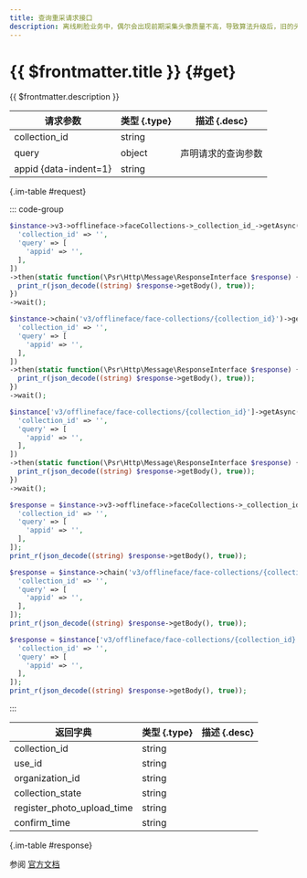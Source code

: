 ```yaml
---
title: 查询重采请求接口
description: 离线刷脸业务中，偶尔会出现前期采集头像质量不高，导致算法升级后，旧的头像无法生成有效的人脸特征，影响用户使用刷脸服务。因此，需要对用户的头像进行重采。
---
```


# {{ $frontmatter.title }} {#get}

{{ $frontmatter.description }}

| 请求参数 | 类型 {.type} | 描述 {.desc}
| --- | --- | ---
| collection_id | string | 
| query | object | 声明请求的查询参数
| appid {data-indent=1} | string | 

{.im-table #request}

::: code-group

```php [异步纯链式]
$instance->v3->offlineface->faceCollections->_collection_id_->getAsync([
  'collection_id' => '',
  'query' => [
    'appid' => '',
  ],
])
->then(static function(\Psr\Http\Message\ResponseInterface $response) {
  print_r(json_decode((string) $response->getBody(), true));
})
->wait();
```

```php [异步声明式]
$instance->chain('v3/offlineface/face-collections/{collection_id}')->getAsync([
  'collection_id' => '',
  'query' => [
    'appid' => '',
  ],
])
->then(static function(\Psr\Http\Message\ResponseInterface $response) {
  print_r(json_decode((string) $response->getBody(), true));
})
->wait();
```

```php [异步属性式]
$instance['v3/offlineface/face-collections/{collection_id}']->getAsync([
  'collection_id' => '',
  'query' => [
    'appid' => '',
  ],
])
->then(static function(\Psr\Http\Message\ResponseInterface $response) {
  print_r(json_decode((string) $response->getBody(), true));
})
->wait();
```

```php [同步纯链式]
$response = $instance->v3->offlineface->faceCollections->_collection_id_->get([
  'collection_id' => '',
  'query' => [
    'appid' => '',
  ],
]);
print_r(json_decode((string) $response->getBody(), true));
```

```php [同步声明式]
$response = $instance->chain('v3/offlineface/face-collections/{collection_id}')->get([
  'collection_id' => '',
  'query' => [
    'appid' => '',
  ],
]);
print_r(json_decode((string) $response->getBody(), true));
```

```php [同步属性式]
$response = $instance['v3/offlineface/face-collections/{collection_id}']->get([
  'collection_id' => '',
  'query' => [
    'appid' => '',
  ],
]);
print_r(json_decode((string) $response->getBody(), true));
```

:::

| 返回字典 | 类型 {.type} | 描述 {.desc}
| --- | --- | ---
| collection_id | string | 
| use_id | string | 
| organization_id | string | 
| collection_state | string | 
| register_photo_upload_time | string | 
| confirm_time | string | 

{.im-table #response}

参阅 [官方文档](https://pay.weixin.qq.com/wiki/doc/wxfacepay/develop/k12-development-guidelines.html)

